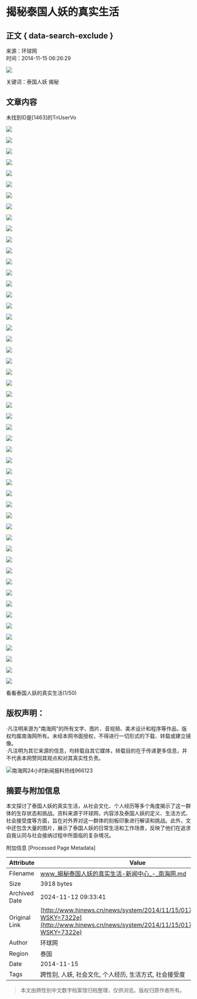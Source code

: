 # 揭秘泰国人妖的真实生活

## 正文 { data-search-exclude }


来源：环球网  
时间：2014-11-15 06:26:29  

![](http://www.hinews.cn/news/images/d_xux.jpg)

关键词：泰国人妖 揭秘 

## 文章内容

未找到ID是\[1463\]的TnUserVo

![](http://www.hinews.cn/news/images/d_xux.jpg)

![](http://www.hinews.cn/pic/0/16/69/08/16690883_977243.jpg)

![](http://www.hinews.cn/pic/0/16/69/08/16690884_349513.jpg)

![](http://www.hinews.cn/pic/0/16/69/08/16690885_599557.jpg)

![](http://www.hinews.cn/pic/0/16/69/08/16690886_997398.jpg)

![](http://www.hinews.cn/pic/0/16/69/08/16690887_478235.jpg)

![](http://www.hinews.cn/pic/0/16/69/08/16690888_480614.jpg)

![](http://www.hinews.cn/pic/0/16/69/08/16690889_997589.jpg)

![](http://www.hinews.cn/pic/0/16/69/08/16690890_597385.jpg)

![](http://www.hinews.cn/pic/0/16/69/08/16690891_352052.jpg)

![](http://www.hinews.cn/pic/0/16/69/08/16690892_977814.jpg)

![](http://www.hinews.cn/pic/0/16/69/08/16690893_704579.jpg)

![](http://www.hinews.cn/pic/0/16/69/08/16690894_216443.jpg)

![](http://www.hinews.cn/pic/0/16/69/08/16690895_938468.jpg)

![](http://www.hinews.cn/pic/0/16/69/08/16690896_797670.jpg)

![](http://www.hinews.cn/pic/0/16/69/08/16690897_076502.jpg)

![](http://www.hinews.cn/pic/0/16/69/08/16690898_880339.jpg)

![](http://www.hinews.cn/pic/0/16/69/08/16690899_874796.jpg)

![](http://www.hinews.cn/pic/0/16/69/09/16690900_064969.jpg)

![](http://www.hinews.cn/pic/0/16/69/09/16690901_804590.jpg)

![](http://www.hinews.cn/pic/0/16/69/09/16690902_934413.jpg)

![](http://www.hinews.cn/pic/0/16/69/09/16690903_205141.jpg)

![](http://www.hinews.cn/pic/0/16/69/09/16690904_712736.jpg)

![](http://www.hinews.cn/pic/0/16/69/09/16690905_975327.jpg)

![](http://www.hinews.cn/pic/0/16/69/09/16690906_341206.jpg)

![](http://www.hinews.cn/pic/0/16/69/09/16690907_606618.jpg)

![](http://www.hinews.cn/pic/0/16/69/09/16690908_996721.jpg)

![](http://www.hinews.cn/pic/0/16/69/09/16690909_470443.jpg)

![](http://www.hinews.cn/pic/0/16/69/09/16690910_488357.jpg)

![](http://www.hinews.cn/pic/0/16/69/09/16690911_998165.jpg)

![](http://www.hinews.cn/pic/0/16/69/09/16690912_590263.jpg)

![](http://www.hinews.cn/pic/0/16/69/09/16690913_360323.jpg)

![](http://www.hinews.cn/pic/0/16/69/09/16690914_979630.jpg)

![](http://www.hinews.cn/pic/0/16/69/09/16690915_698270.jpg)

![](http://www.hinews.cn/pic/0/16/69/09/16690916_225076.jpg)

![](http://www.hinews.cn/pic/0/16/69/09/16690917_941489.jpg)

![](http://www.hinews.cn/pic/0/16/69/09/16690918_792300.jpg)

![](http://www.hinews.cn/pic/0/16/69/09/16690919_085325.jpg)

![](http://www.hinews.cn/pic/0/16/69/09/16690920_884503.jpg)

![](http://www.hinews.cn/pic/0/16/69/09/16690921_870473.jpg)

![](http://www.hinews.cn/pic/0/16/69/09/16690922_056134.jpg)

![](http://www.hinews.cn/pic/0/16/69/09/16690923_809814.jpg)

![](http://www.hinews.cn/pic/0/16/69/09/16690924_931223.jpg)

![](http://www.hinews.cn/pic/0/16/69/09/16690925_196469.jpg)

![](http://www.hinews.cn/pic/0/16/69/09/16690926_718917.jpg)

![](http://www.hinews.cn/pic/0/16/69/09/16690927_973335.jpg)

![](http://www.hinews.cn/pic/0/16/69/09/16690928_332873.jpg)

![](http://www.hinews.cn/pic/0/16/69/09/16690929_613630.jpg)

![](http://www.hinews.cn/pic/0/16/69/09/16690930_995965.jpg)

![](http://www.hinews.cn/pic/0/16/69/09/16690931_462614.jpg)

![](http://www.hinews.cn/pic/0/16/69/09/16690932_496062.jpg)

看看泰国人妖的真实生活(1/50)

## 版权声明：
  
·凡注明来源为"南海网"的所有文字、图片、音视频、美术设计和程序等作品，版权均属南海网所有。未经本网书面授权，不得进行一切形式的下载、转载或建立镜像。  
·凡注明为其它来源的信息，均转载自其它媒体，转载目的在于传递更多信息，并不代表本网赞同其观点和对其真实性负责。  

![南海网24小时新闻报料热线966123](http://www.hinews.cn/news/images/96613-1.jpg)

## 摘要与附加信息

<!-- tcd_abstract -->
本文探讨了泰国人妖的真实生活，从社会文化、个人经历等多个角度揭示了这一群体的生存状态和挑战。资料来源于环球网，内容涉及泰国人妖的定义、生活方式、社会接受度等方面，旨在对外界对这一群体的刻板印象进行解读和挑战。此外，文中还包含大量的图片，展示了泰国人妖的日常生活和工作场景，反映了他们在追求自我认同与社会接纳过程中所面临的复杂境况。
<!-- tcd_abstract_end -->

附加信息 [Processed Page Metadata]

| Attribute       | Value                                  |
|-----------------|----------------------------------------|
| Filename        | www_揭秘泰国人妖的真实生活-新闻中心_-_南海网.md                             |
| Size            | 3918 bytes                           |
| Archived Date   | 2024-11-12 09:33:41                             |
| Original Link   | [http://www.hinews.cn/news/system/2014/11/15/017115488.shtml?WSKY=7322e](http://www.hinews.cn/news/system/2014/11/15/017115488.shtml?WSKY=7322e)                       |
| Author          | 环球网                               |
| Region          | 泰国                               |
| Date            | 2014-11-15                                 |
| Tags            | 跨性别, 人妖, 社会文化, 个人经历, 生活方式, 社会接受度                                 |
>
> 本文由跨性别中文数字档案馆归档整理，仅供浏览。版权归原作者所有。
>